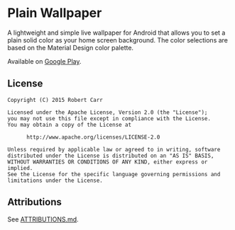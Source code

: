 Plain Wallpaper
===============

A lightweight and simple live wallpaper for Android that allows you to set a plain solid color as
your home screen background. The color selections are based on the Material Design color palette.

Available on [Google Play](http://play.google.com/store/apps/details?id=au.id.rlac.plainwall).

License
-------

    Copyright (C) 2015 Robert Carr

    Licensed under the Apache License, Version 2.0 (the "License");
    you may not use this file except in compliance with the License.
    You may obtain a copy of the License at

          http://www.apache.org/licenses/LICENSE-2.0

    Unless required by applicable law or agreed to in writing, software
    distributed under the License is distributed on an "AS IS" BASIS,
    WITHOUT WARRANTIES OR CONDITIONS OF ANY KIND, either express or implied.
    See the License for the specific language governing permissions and
    limitations under the License.

Attributions
------------

See [ATTRIBUTIONS.md](ATTRIBUTIONS.md).
